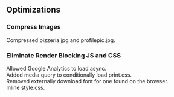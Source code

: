 ## Optimizations

### Compress Images

Compressed pizzeria.jpg and profilepic.jpg.

### Eliminate Render Blocking JS and CSS

Allowed Google Analytics to load async.  
Added media query to conditionally load print.css.  
Removed externally download font for one found on the browser.  
Inline style.css.
